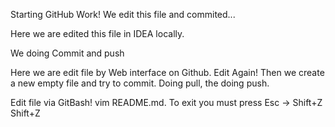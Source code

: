 Starting GitHub Work!
We edit this file and commited...

Here we are edited this file in IDEA locally.

We doing Commit and push

Here we are edit file by Web interface on Github. Edit Again!
Then we create a new empty file and try to commit.
Doing pull, the doing push.


Edit file via GitBash! vim README.md. To exit you must press Esc -> Shift+Z Shift+Z
